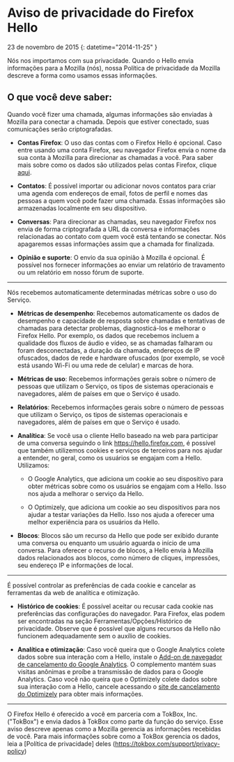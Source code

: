 # Aviso de privacidade do Firefox Hello

23 de novembro de 2015
{: datetime="2014-11-25" }

Nós nos importamos com sua privacidade. Quando o Hello envia informações para a Mozilla (nós), nossa Política de privacidade da Mozilla descreve a forma como usamos essas informações.

## O que você deve saber:

Quando você fizer uma chamada, algumas informações são enviadas à Mozilla para conectar a chamada. Depois que estiver conectado, suas comunicações serão criptografadas.

* **Contas Firefox**: O uso das contas com o Firefox Hello é opcional.  Caso entre usando uma conta Firefox, seu navegador Firefox envia o nome da sua conta à Mozilla para direcionar as chamadas a você. Para saber mais sobre como os dados são utilizados pelas contas Firefox, clique [aqui](https://www.mozilla.org/privacy/firefox-cloud/).

* **Contatos**: É possível importar ou adicionar novos contatos para criar uma agenda com endereços de email, fotos de perfil e nomes das pessoas a quem você pode fazer uma chamada.  Essas informações são armazenadas localmente em seu dispositivo.

* **Conversas**: Para direcionar as chamadas, seu navegador Firefox nos envia de forma criptografada a URL da conversa e informações relacionadas ao contato com quem você está tentando se conectar. Nós apagaremos essas informações assim que a chamada for finalizada.

* **Opinião e suporte**: O envio da sua opinião à Mozilla é opcional.  É possível nos fornecer informações ao enviar um relatório de travamento ou um relatório em nosso fórum de suporte.

---------------------------------------

Nós recebemos automaticamente determinadas métricas sobre o uso do Serviço.

* **Métricas de desempenho**: Recebemos automaticamente os dados de desempenho e capacidade de resposta sobre chamadas e tentativas de chamadas para detectar problemas, diagnosticá-los e melhorar o Firefox Hello.  Por exemplo, os dados que recebemos incluem a qualidade dos fluxos de áudio e vídeo, se as chamadas falharam ou foram desconectadas, a duração da chamada, endereços de IP ofuscados, dados de rede e hardware ofuscados (por exemplo, se você está usando Wi-Fi ou uma rede de celular) e marcas de hora.

* **Métricas de uso**: Recebemos informações gerais sobre o número de pessoas que utilizam o Serviço, os tipos de sistemas operacionais e navegadores, além de países em que o Serviço é usado.

* **Relatórios**: Recebemos informações gerais sobre o número de pessoas que utilizam o Serviço, os tipos de sistemas operacionais e navegadores, além de países em que o Serviço é usado.


* **Analítica**: Se você usa o cliente Hello baseado na web para participar de uma conversa seguindo o link https://hello.firefox.com, é possível que também utilizemos cookies e serviços de terceiros para nos ajudar a entender, no geral, como os usuários se engajam com a Hello. Utilizamos:

    * O Google Analytics, que adiciona um cookie ao seu dispositivo para obter métricas sobre como os usuários se engajam com a Hello. Isso nos ajuda a melhorar o serviço da Hello. 
    
    * O Optimizely, que adiciona um cookie ao seu dispositivos para nos ajudar a testar variações da Hello. Isso nos ajuda a oferecer uma melhor experiência para os usuários da Hello.

* **Blocos**: Blocos são um recurso da Hello que pode ser exibido durante uma conversa ou enquanto um usuário aguarda o início de uma conversa. Para oferecer o recurso de blocos, a Hello envia à Mozilla dados relacionados aos blocos, como número de cliques, impressões, seu endereço IP e informações de local.

---------------------------------------

É possível controlar as preferências de cada cookie e cancelar as ferramentas da web de
analítica e otimização.

* **Histórico de cookies**: É possível aceitar ou recusar cada cookie nas preferências
das configurações do navegador. Para Firefox, elas podem ser
encontradas na seção Ferramentas/Opções/Histórico de privacidade. Observe que é possível que alguns recursos
da Hello não funcionem adequadamente sem o auxílio de cookies. 

* **Analítica e otimização**: Caso você queira que o Google Analytics colete dados sobre sua interação
com a Hello, instale o [Add-on de navegador de cancelamento
do Google Analytics](https://tools.google.com/dlpage/gaoptout). O complemento mantém suas visitas anônimas e proíbe a transmissão de dados para o Google Analytics. Caso você não queira que o Optimizely colete dados sobre sua interação com a Hello, cancele acessando o [site de cancelamento do Optimizely](https://www.optimizely.com/opt_out) para obter mais informações.

---------------------------------------

O Firefox Hello é oferecido a você em parceria com a TokBox, Inc. ("TokBox") e envia dados à TokBox como parte da função do serviço.  Esse aviso descreve apenas como a Mozilla gerencia as informações recebidas de você. Para mais informações sobre como a TokBox gerencia os dados, leia a [Política de privacidade] deles (https://tokbox.com/support/privacy-policy)
